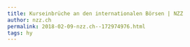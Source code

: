```yaml
---
title: Kurseinbrüche an den internationalen Börsen | NZZ
author: nzz.ch
permalink: 2018-02-09-nzz.ch--172974976.html
tags: hy
---
```



